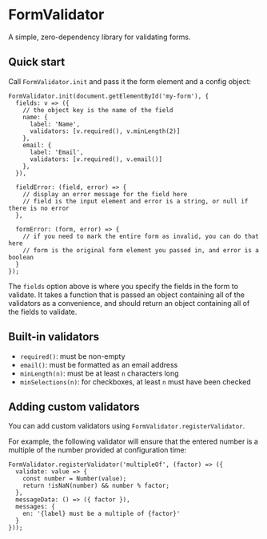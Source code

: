FormValidator
=============

A simple, zero-dependency library for validating forms.

Quick start
-----------

Call `FormValidator.init` and pass it the form element and a config object:

```
FormValidator.init(document.getElementById('my-form'), {
  fields: v => ({
    // the object key is the name of the field
    name: {
      label: 'Name',
      validators: [v.required(), v.minLength(2)]
    },
    email: {
      label: 'Email',
      validators: [v.required(), v.email()]
    },
  }),

  fieldError: (field, error) => {
    // display an error message for the field here
    // field is the input element and error is a string, or null if there is no error
  },

  formError: (form, error) => {
    // if you need to mark the entire form as invalid, you can do that here
    // form is the original form element you passed in, and error is a boolean
  }
});
```

The `fields` option above is where you specify the fields in the form to
validate. It takes a function that is passed an object containing all of the
validators as a convenience, and should return an object containing all of
the fields to validate.

Built-in validators
-------------------

* `required()`: must be non-empty
* `email()`: must be formatted as an email address
* `minLength(n)`: must be at least `n` characters long
* `minSelections(n)`: for checkboxes, at least `n` must have been checked

Adding custom validators
------------------------

You can add custom validators using `FormValidator.registerValidator`.

For example, the following validator will ensure that the entered number is a
multiple of the number provided at configuration time:

```
FormValidator.registerValidator('multipleOf', (factor) => ({
  validate: value => {
    const number = Number(value);
    return !isNaN(number) && number % factor;
  },
  messageData: () => ({ factor }),
  messages: {
    en: '{label} must be a multiple of {factor}'
  }
}));
```
